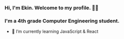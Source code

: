 ### Hi, I'm Ekin. Welcome to my profile. 🙂👋

### I'm a 4th grade Computer Engineering student.

- 🌱 I’m currently learning JavaScript & React


